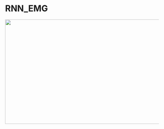 # RNN_EMG

<p align="center">
<img src="https://github.com/jamesheald/RNN_EMG/blob/main/images/RNN_EMG.png" width="805" height="342.3">
<!--<img src="https://github.com/jamesheald/RNN_EMG/blob/main/images/RNN_EMG.png" width="633.5000" height="361.0000">-->
</p>
